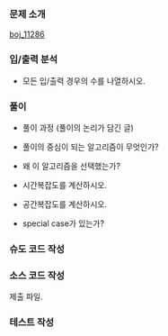 ### 문제 소개
[boj_11286](link_to_problem)

### 입/출력 분석
- 모든 입/출력 경우의 수를 나열하시오.

### 풀이
- 풀이 과정 (풀이의 논리가 담긴 글)

- 풀이의 중심이 되는 알고리즘이 무엇인가?

- 왜 이 알고리즘을 선택했는가?

- 시간복잡도를 계산하시오.

- 공간복잡도를 계산하시오.

- special case가 있는가?

### 슈도 코드 작성

### 소스 코드 작성
제출 파일.

### 테스트 작성
